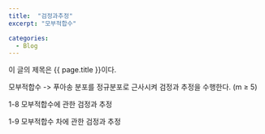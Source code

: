 ```yaml
---
title:  "검정과추정"
excerpt: "모부적합수"

categories:
  - Blog
---
```


이 글의 제목은 {{ page.title }}이다.

모부적합수
-> 푸아송 분포를 정규분포로 근사시켜 검정과 추정을 수행한다. (m ≥ 5)

1-8 모부적합수에 관한 검정과 추정

1-9 모부적합수 차에 관한 검정과 추정
